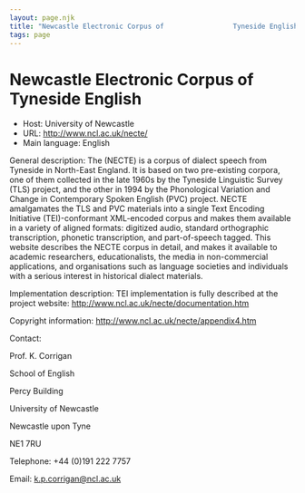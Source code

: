 ```yaml
---
layout: page.njk
title: "Newcastle Electronic Corpus of                 Tyneside English"
tags: page
---
```

# Newcastle Electronic Corpus of                 Tyneside English




* Host: University of Newcastle
* URL: <http://www.ncl.ac.uk/necte/>
* Main language: English



General description: The (NECTE) is a corpus of dialect
 speech from Tyneside in North-East England. It is
 based on two pre-existing corpora, one of them
 collected in the late 1960s by the Tyneside
 Linguistic Survey (TLS) project, and the other in
 1994 by the Phonological Variation and Change in
 Contemporary Spoken English (PVC) project. NECTE
 amalgamates the TLS and PVC materials into a single
 Text Encoding Initiative (TEI)-conformant
 XML-encoded corpus and makes them available in a
 variety of aligned formats: digitized audio,
 standard orthographic transcription, phonetic
 transcription, and part-of-speech tagged. This
 website describes the NECTE corpus in detail, and
 makes it available to academic researchers,
 educationalists, the media in non-commercial
 applications, and organisations such as language
 societies and individuals with a serious interest
 in historical dialect materials.
 



Implementation description:
 TEI implementation is fully
 described at the project website:
 <http://www.ncl.ac.uk/necte/documentation.htm>



Copyright information: 
 <http://www.ncl.ac.uk/necte/appendix4.htm>




Contact:
 



Prof. K. Corrigan


School of English
 
 Percy Building
 
 University of Newcastle
 
 Newcastle upon Tyne
 
 NE1 7RU



Telephone: +44 (0)191 222 7757



Email: [k.p.corrigan@ncl.ac.uk](mailto:k.p.corrigan@ncl.ac.uk)





